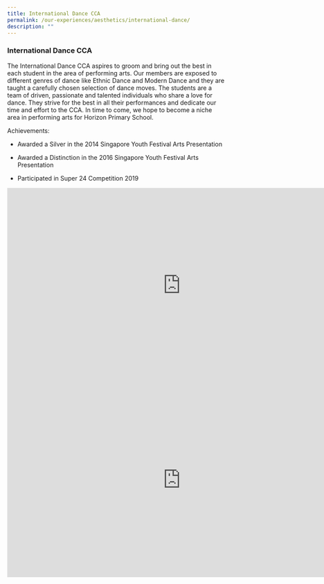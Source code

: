 ```yaml
---
title: International Dance CCA
permalink: /our-experiences/aesthetics/international-dance/
description: ""
---
```


### **International Dance CCA**
The International Dance CCA aspires to groom and bring out the best in each student in the area of performing arts. Our members are exposed to different genres of dance like Ethnic Dance and Modern Dance and they are taught a carefully chosen selection of dance moves. The students are a team of driven, passionate and talented individuals who share a love for dance. They strive for the best in all their performances and dedicate our time and effort to the CCA. In time to come, we hope to become a niche area in performing arts for Horizon Primary School.&nbsp;

Achievements:

*   Awarded a Silver in the 2014 Singapore Youth Festival Arts Presentation&nbsp;  
    
*   Awarded a Distinction in the 2016 Singapore Youth Festival Arts Presentation
*   Participated in Super 24 Competition 2019

<iframe allowfullscreen="" allow="accelerometer; autoplay; clipboard-write; encrypted-media; gyroscope; picture-in-picture; web-share" frameborder="0" title="12. International dance CCA promo video" src="https://www.youtube.com/embed/eBWJs3zXEbg" height="450" width="800"></iframe>

<iframe allowfullscreen="true" height="450" width="800" frameborder="0" src="https://docs.google.com/presentation/d/e/2PACX-1vQAgfpJT75iTM-yMYZHXOpCp8YMsKm6fCZp3ikYaozXid6GytoDW6P20kTxhhCwSfC1f4gGWSbFbY6F/embed?start=false&amp;loop=false&amp;delayms=3000"></iframe>